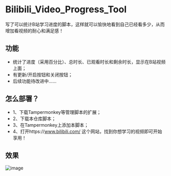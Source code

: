 # Bilibili_Video_Progress_Tool
写了可以统计B站学习进度的脚本，这样就可以愉快地看到自己已经看多少，从而增加看视频的耐心和满足感！

## 功能
- 统计了进度（采用百分比）、总时长、已观看时长和剩余时长，显示在B站视频上面；
- 有更新/开启按钮和关闭按钮；
- 后续功能待改进中……

## 怎么部署？
  -  1、下载Tampermonkey等管理脚本的扩展；
  -  2、下载本仓库脚本；
  -  3、在Tampermonkey上添加本脚本；
  -  4、打开https://www.bilibili.com/ 这个网站，找到你想学习的视频即可开始享用！

## 效果
![image](https://github.com/user-attachments/assets/456fcd90-8180-4a73-859a-1c1c36269991)

